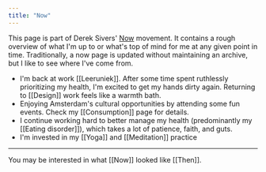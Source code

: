 ```yaml
---
title: "Now"
---
```

This page is part of Derek Sivers' [Now](https://nownownow.com/about) movement. It contains a rough overview of what I'm up to or what's top of mind for me at any given point in time. Traditionally, a now page is updated without maintaining an archive, but I like to see where I've come from.

- I'm back at work [[Leeruniek]]. After some time spent ruthlessly prioritizing my health, I'm excited to get my hands dirty again. Returning to [[Design]] work feels like a warmth bath.
- Enjoying Amsterdam's cultural opportunities by attending some fun events. Check my [[Consumption]] page for details.
- I continue working hard to better manage my health (predominantly my [[Eating disorder]]), which takes a lot of patience, faith, and guts.
- I'm invested in my [[Yoga]] and [[Meditation]] practice

---

You may be interested in what [[Now]] looked like [[Then]].